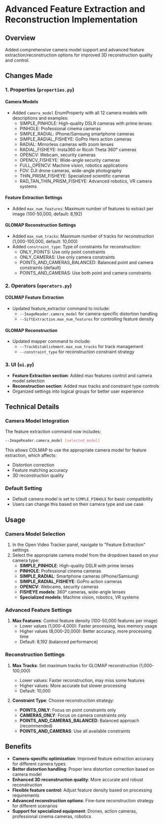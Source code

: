 # Advanced Feature Extraction and Reconstruction Implementation

## Overview
Added comprehensive camera model support and advanced feature extraction/reconstruction options for improved 3D reconstruction quality and control.

## Changes Made

### 1. Properties (`properties.py`)

#### Camera Models
- Added `camera_model` EnumProperty with all 12 camera models with descriptions and examples:
  - SIMPLE_PINHOLE: High-quality DSLR cameras with prime lenses
  - PINHOLE: Professional cinema cameras
  - SIMPLE_RADIAL: iPhone/Samsung smartphone cameras
  - SIMPLE_RADIAL_FISHEYE: GoPro Hero action cameras
  - RADIAL: Mirrorless cameras with zoom lenses
  - RADIAL_FISHEYE: Insta360 or Ricoh Theta 360° cameras
  - OPENCV: Webcam, security cameras
  - OPENCV_FISHEYE: Wide-angle security cameras
  - FULL_OPENCV: Machine vision, robotics applications
  - FOV: DJI drone cameras, wide-angle photography
  - THIN_PRISM_FISHEYE: Specialized scientific cameras
  - RAD_TAN_THIN_PRISM_FISHEYE: Advanced robotics, VR camera systems

#### Feature Extraction Settings
- Added `max_num_features`: Maximum number of features to extract per image (100-50,000, default: 8,192)

#### GLOMAP Reconstruction Settings
- Added `max_num_tracks`: Maximum number of tracks for reconstruction (1,000-100,000, default: 10,000)
- Added `constraint_type`: Type of constraints for reconstruction:
  - ONLY_POINTS: Use only point constraints
  - ONLY_CAMERAS: Use only camera constraints
  - POINTS_AND_CAMERAS_BALANCED: Balanced point and camera constraints (default)
  - POINTS_AND_CAMERAS: Use both point and camera constraints

### 2. Operators (`operators.py`)

#### COLMAP Feature Extraction
- Updated feature_extractor command to include:
  - `--ImageReader.camera_model` for camera-specific distortion handling
  - `--SiftExtraction.max_num_features` for controlling feature density

#### GLOMAP Reconstruction
- Updated mapper command to include:
  - `--TrackEstablishment.max_num_tracks` for track management
  - `--constraint_type` for reconstruction constraint strategy

### 3. UI (`ui.py`)
- **Feature Extraction section**: Added max features control and camera model selection
- **Reconstruction section**: Added max tracks and constraint type controls
- Organized settings into logical groups for better user experience

## Technical Details

### Camera Model Integration
The feature extraction command now includes:
```bash
--ImageReader.camera_model [selected_model]
```

This allows COLMAP to use the appropriate camera model for feature extraction, which affects:
- Distortion correction
- Feature matching accuracy
- 3D reconstruction quality

### Default Setting
- Default camera model is set to `SIMPLE_PINHOLE` for basic compatibility
- Users can change this based on their camera type and use case

## Usage

### Camera Model Selection
1. In the Open Video Tracker panel, navigate to "Feature Extraction" settings
2. Select the appropriate camera model from the dropdown based on your camera type:
   - **SIMPLE_PINHOLE**: High-quality DSLR with prime lenses
   - **PINHOLE**: Professional cinema cameras
   - **SIMPLE_RADIAL**: Smartphone cameras (iPhone/Samsung)
   - **SIMPLE_RADIAL_FISHEYE**: GoPro action cameras
   - **OPENCV**: Webcams, security cameras
   - **FISHEYE models**: 360° cameras, wide-angle lenses
   - **Specialized models**: Machine vision, robotics, VR systems

### Advanced Feature Settings
1. **Max Features**: Control feature density (100-50,000 features per image)
   - Lower values (1,000-4,000): Faster processing, less memory usage
   - Higher values (8,000-20,000): Better accuracy, more processing time
   - Default: 8,192 (balanced performance)

### Reconstruction Settings
1. **Max Tracks**: Set maximum tracks for GLOMAP reconstruction (1,000-100,000)
   - Lower values: Faster reconstruction, may miss some features
   - Higher values: More accurate but slower processing
   - Default: 10,000

2. **Constraint Type**: Choose reconstruction strategy:
   - **POINTS_ONLY**: Focus on point constraints only
   - **CAMERAS_ONLY**: Focus on camera constraints only
   - **POINTS_AND_CAMERAS_BALANCED**: Balanced approach (recommended)
   - **POINTS_AND_CAMERAS**: Use all available constraints

## Benefits
- **Camera-specific optimization**: Improved feature extraction accuracy for different camera types
- **Better distortion handling**: Proper lens distortion correction based on camera model
- **Enhanced 3D reconstruction quality**: More accurate and robust reconstruction
- **Flexible feature control**: Adjust feature density based on processing requirements
- **Advanced reconstruction options**: Fine-tune reconstruction strategy for different scenarios
- **Support for specialized equipment**: Drones, action cameras, professional cinema cameras, robotics